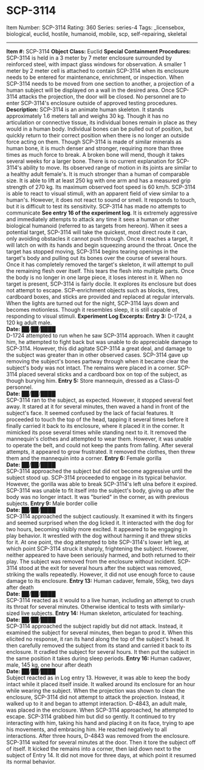 # SCP-3114
Item Number: SCP-3114
Rating: 360
Series: series-4
Tags: _licensebox, biological, euclid, hostile, humanoid, mobile, scp, self-repairing, skeletal

---

**Item #:** SCP-3114
**Object Class:** Euclid
**Special Containment Procedures:** SCP-3114 is held in a 3 meter by 7 meter enclosure surrounded by reinforced steel, with impact glass windows for observation. A smaller 1 meter by 2 meter cell is attached to contain SCP-3114 when its enclosure needs to be entered for maintenance, enrichment, or inspection.
When SCP-3114 needs to be moved from one section to another, a projection of a human subject will be displayed on a wall in the desired area. Once SCP-3114 attacks the projection, the door will be closed. No personnel are to enter SCP-3114's enclosure outside of approved testing procedures.
**Description:** SCP-3114 is an animate human skeleton. It stands approximately 1.6 meters tall and weighs 30 kg. Though it has no articulation or connective tissue, its individual bones remain in place as they would in a human body. Individual bones can be pulled out of position, but quickly return to their correct position when there is no longer an outside force acting on them. Though SCP-3114 is made of similar minerals as human bone, it is much denser and stronger, requiring more than three times as much force to break. A broken bone will mend, though it takes several weeks for a larger bone.
There is no current explanation for SCP-3114's ability to move. Its observed range of motion in its joints are similar to a healthy adult female's. It is much stronger than a human of comparable size. It is able to lift at least 250 kg with one arm and has a measured grip strength of 270 kg. Its maximum observed foot speed is 60 km/h.
SCP-3114 is able to react to visual stimuli, with an apparent field of view similar to a human's. However, it does not react to sound or smell. It responds to touch, but it is difficult to test its sensitivity.
SCP-3114 has made no attempts to communicate **See entry 16 of the experiment log**. It is extremely aggressive and immediately attempts to attack any time it sees a human or other biological humanoid (referred to as targets from hereon).
When it sees a potential target, SCP-3114 will take the quickest, most direct route it can, only avoiding obstacles it cannot push through. Once it reaches a target, it will latch on with its hands and begin squeezing around the throat.
Once the target has stopped moving, SCP-3114 begins tearing openings in the target's body and pulling out its bones over the course of several hours. Once it has completely removed the target's skeleton, it will attempt to pull the remaining flesh over itself. This tears the flesh into multiple parts. Once the body is no longer in one large piece, it loses interest in it.
When no target is present, SCP-3114 is fairly docile. It explores its enclosure but does not attempt to escape. SCP-enrichment objects such as blocks, tires, cardboard boxes, and sticks are provided and replaced at regular intervals. When the lights are turned out for the night, SCP-3114 lays down and becomes motionless. Though it resembles sleep, it is still capable of responding to visual stimuli.
**Experiment Log Excerpts:**
**Entry 3:** D-1724, a 120 kg adult male.  
**Date:** ██/██/████  
D-1724 attempted to run when he saw SCP-3114 approach. When it caught him, he attempted to fight back but was unable to do appreciable damage to SCP-3114. However, this did agitate SCP-3114 a great deal, and damage to the subject was greater than in other observed cases. SCP-3114 gave up removing the subject's bones partway through when it became clear the subject's body was not intact. The remains were placed in a corner. SCP-3114 placed several sticks and a cardboard box on top of the subject, as though burying him.
**Entry 5:** Store mannequin, dressed as a Class-D personnel.  
**Date:** ██/██/████  
SCP-3114 ran to the subject, as expected. However, it stopped several feet away. It stared at it for several minutes, then waved a hand in front of the subject's face. It seemed confused by the lack of facial features. It proceeded to touch the top of the head, tapping it several times before it finally carried it back to its enclosure, where it placed it in the corner. It mimicked its pose several times while standing next to it. It removed the mannequin's clothes and attempted to wear them. However, it was unable to operate the belt, and could not keep the pants from falling. After several attempts, it appeared to grow frustrated. It removed the clothes, then threw them and the mannequin into a corner.
**Entry 6:** Female gorilla  
**Date:** ██/██/████  
SCP-3114 approached the subject but did not become aggressive until the subject stood up. SCP-3114 proceeded to engage in its typical behavior. However, the gorilla was able to break SCP-3114's left ulna before it expired.
SCP-3114 was unable to fit itself into the subject's body, giving up after the body was no longer intact. It was "buried" in the corner, as with previous subjects.
**Entry 9:** Male border collie  
**Date:** ██/██/████  
SCP-3114 approached the subject cautiously. It examined it with its fingers and seemed surprised when the dog licked it. It interacted with the dog for two hours, becoming visibly more excited. It appeared to be engaging in play behavior. It wrestled with the dog without harming it and threw sticks for it.
At one point, the dog attempted to bite SCP-3114's lower left leg, at which point SCP-3114 struck it sharply, frightening the subject. However, neither appeared to have been seriously harmed, and both returned to their play.
The subject was removed from the enclosure without incident. SCP-3114 stood at the exit for several hours after the subject was removed, striking the walls repeatedly. However, it did not use enough force to cause damage to its enclosure.
**Entry 13:** Human cadaver, female, 55kg, two days after death  
**Date:** ██/██/████  
SCP-3114 reacted as it would to a live human, including an attempt to crush its throat for several minutes. Otherwise identical to tests with similarly-sized live subjects.
**Entry 14:** Human skeleton, articulated for teaching.  
**Date:** ██/██/████  
SCP-3114 approached the subject rapidly but did not attack. Instead, it examined the subject for several minutes, then began to prod it. When this elicited no response, it ran its hand along the top of the subject's head. It then carefully removed the subject from its stand and carried it back to its enclosure. It cradled the subject for several hours. It then put the subject in the same position it takes during sleep periods.
**Entry 16:** Human cadaver, male, 145 kg, one hour after death  
**Date:** ██/██/████  
Subject reacted as in Log entry 13. However, it was able to keep the body intact while it placed itself inside. It walked around its enclosure for an hour while wearing the subject.
When the projection was shown to clean the enclosure, SCP-3114 did not attempt to attack the projection. Instead, it walked up to it and began to attempt interaction.
D-4843, an adult male, was placed in the enclosure. When SCP-3114 approached, he attempted to escape. SCP-3114 grabbed him but did so gently. It continued to try interacting with him, taking his hand and placing it on its face, trying to ape his movements, and embracing him. He reacted negatively to all interactions. After three hours, D-4843 was removed from the enclosure.
SCP-3114 waited for several minutes at the door. Then it tore the subject off of itself. It kicked the remains into a corner, then laid down next to the subject of Entry 14. It did not move for three days, at which point it resumed its normal behavior.
